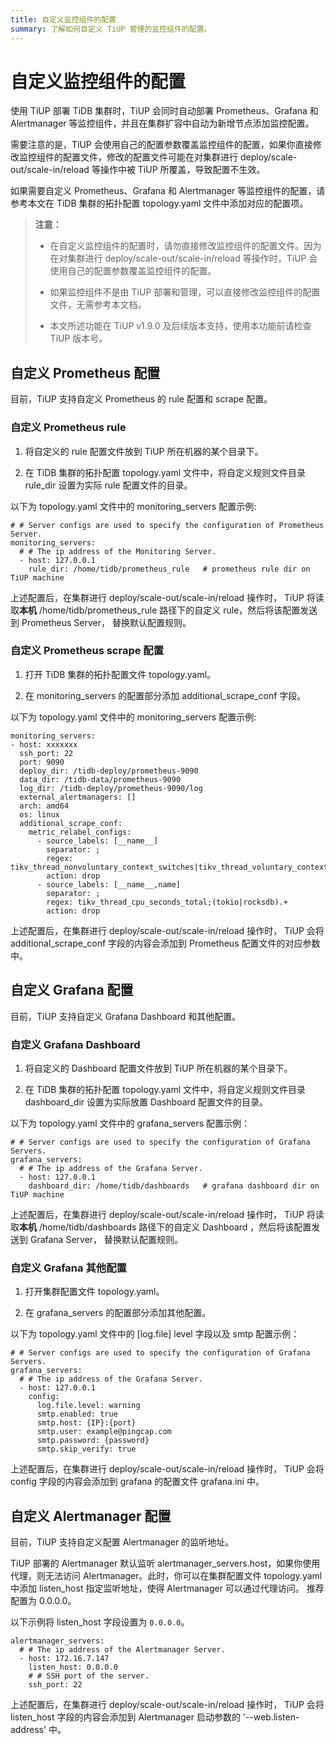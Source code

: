 ```yaml
---
title: 自定义监控组件的配置
summary: 了解如何自定义 TiUP 管理的监控组件的配置。
---
```


# 自定义监控组件的配置

使用 TiUP 部署 TiDB 集群时，TiUP 会同时自动部署 Prometheus、Grafana 和 Alertmanager 等监控组件，并且在集群扩容中自动为新增节点添加监控配置。

需要注意的是，TiUP 会使用自己的配置参数覆盖监控组件的配置，如果你直接修改监控组件的配置文件，修改的配置文件可能在对集群进行 deploy/scale-out/scale-in/reload 等操作中被 TiUP 所覆盖，导致配置不生效。

如果需要自定义 Prometheus、Grafana 和 Alertmanager 等监控组件的配置，请参考本文在 TiDB 集群的拓扑配置 topology.yaml 文件中添加对应的配置项。

> **注意：**
>
> - 在自定义监控组件的配置时，请勿直接修改监控组件的配置文件。因为在对集群进行 deploy/scale-out/scale-in/reload 等操作时，TiUP 会使用自己的配置参数覆盖监控组件的配置。
>
> - 如果监控组件不是由 TiUP 部署和管理，可以直接修改监控组件的配置文件，无需参考本文档。
>
> - 本文所述功能在 TiUP v1.9.0 及后续版本支持，使用本功能前请检查 TiUP 版本号。

## 自定义 Prometheus 配置

目前，TiUP 支持自定义 Prometheus 的 rule 配置和 scrape 配置。

### 自定义 Prometheus rule

1. 将自定义的 rule 配置文件放到 TiUP 所在机器的某个目录下。

2. 在 TiDB 集群的拓扑配置 topology.yaml 文件中，将自定义规则文件目录 rule_dir 设置为实际 rule 配置文件的目录。

以下为 topology.yaml 文件中的 monitoring_servers 配置示例:

```
# # Server configs are used to specify the configuration of Prometheus Server.
monitoring_servers:
  # # The ip address of the Monitoring Server.
  - host: 127.0.0.1
    rule_dir: /home/tidb/prometheus_rule   # prometheus rule dir on TiUP machine
```

上述配置后，在集群进行 deploy/scale-out/scale-in/reload 操作时， TiUP 将读取**本机** /home/tidb/prometheus_rule 路径下的自定义 rule，然后将该配置发送到 Prometheus Server， 替换默认配置规则。

### 自定义 Prometheus scrape 配置

1. 打开 TiDB 集群的拓扑配置文件 topology.yaml。

2. 在 monitoring_servers 的配置部分添加 additional_scrape_conf 字段。

以下为 topology.yaml 文件中的 monitoring_servers 配置示例:

```
monitoring_servers:
- host: xxxxxxx
  ssh_port: 22
  port: 9090
  deploy_dir: /tidb-deploy/prometheus-9090
  data_dir: /tidb-data/prometheus-9090
  log_dir: /tidb-deploy/prometheus-9090/log
  external_alertmanagers: []
  arch: amd64
  os: linux
  additional_scrape_conf:
    metric_relabel_configs:
      - source_labels: [__name__]
        separator: ;
        regex: tikv_thread_nonvoluntary_context_switches|tikv_thread_voluntary_context_switches|tikv_threads_io_bytes_total
        action: drop
      - source_labels: [__name__,name]
        separator: ;
        regex: tikv_thread_cpu_seconds_total;(tokio|rocksdb).+
        action: drop
```

上述配置后，在集群进行 deploy/scale-out/scale-in/reload 操作时， TiUP 会将 additional_scrape_conf 字段的内容会添加到 Prometheus 配置文件的对应参数中。

## 自定义 Grafana 配置

目前，TiUP 支持自定义 Grafana Dashboard 和其他配置。

### 自定义 Grafana Dashboard

1. 将自定义的 Dashboard 配置文件放到 TiUP 所在机器的某个目录下。

2. 在 TiDB 集群的拓扑配置 topology.yaml 文件中，将自定义规则文件目录 dashboard_dir 设置为实际放置 Dashboard 配置文件的目录。

以下为 topology.yaml 文件中的 grafana_servers 配置示例：

```
# # Server configs are used to specify the configuration of Grafana Servers.
grafana_servers:
  # # The ip address of the Grafana Server.
  - host: 127.0.0.1
    dashboard_dir: /home/tidb/dashboards   # grafana dashboard dir on TiUP machine
```

上述配置后，在集群进行 deploy/scale-out/scale-in/reload 操作时， TiUP 将读取**本机** /home/tidb/dashboards 路径下的自定义 Dashboard ，然后将该配置发送到 Grafana Server， 替换默认配置规则。

### 自定义 Grafana 其他配置

1. 打开集群配置文件 topology.yaml。

2. 在 grafana_servers 的配置部分添加其他配置。

以下为 topology.yaml 文件中的 [log.file] level 字段以及 smtp 配置示例：

```
# # Server configs are used to specify the configuration of Grafana Servers.
grafana_servers:
  # # The ip address of the Grafana Server.
  - host: 127.0.0.1
    config:
      log.file.level: warning
      smtp.enabled: true
      smtp.host: {IP}:{port}
      smtp.user: example@pingcap.com
      smtp.password: {password}
      smtp.skip_verify: true
```

上述配置后，在集群进行 deploy/scale-out/scale-in/reload 操作时， TiUP 会将 config 字段的内容会添加到 grafana 的配置文件 grafana.ini 中。

## 自定义 Alertmanager 配置

目前，TiUP 支持自定义配置 Alertmanager 的监听地址。

TiUP 部署的 Alertmanager 默认监听 alertmanager_servers.host，如果你使用代理，则无法访问 Alertmanager。此时，你可以在集群配置文件 topology.yaml 中添加 listen_host 指定监听地址，使得 Alertmanager 可以通过代理访问。 推荐配置为 0.0.0.0。

以下示例将 listen_host 字段设置为 `0.0.0.0`。

```
alertmanager_servers:
  # # The ip address of the Alertmanager Server.
  - host: 172.16.7.147
    listen_host: 0.0.0.0
    # # SSH port of the server.
    ssh_port: 22
```

上述配置后，在集群进行 deploy/scale-out/scale-in/reload 操作时， TiUP 会将 listen_host 字段的内容会添加到 Alertmanager 启动参数的 '--web.listen-address' 中。
